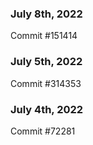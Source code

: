 ### July 8th, 2022

Commit #151414

### July 5th, 2022

Commit #314353


### July 4th, 2022

Commit #72281
